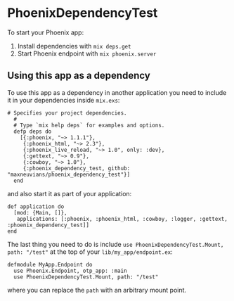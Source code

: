 # PhoenixDependencyTest

To start your Phoenix app:

  1. Install dependencies with `mix deps.get`
  2. Start Phoenix endpoint with `mix phoenix.server`

## Using this app as a dependency

To use this app as a dependency in another application you need to include it
in your dependencies inside `mix.exs`:

```
# Specifies your project dependencies.
  #
  # Type `mix help deps` for examples and options.
  defp deps do
    [{:phoenix, "~> 1.1.1"},
     {:phoenix_html, "~> 2.3"},
     {:phoenix_live_reload, "~> 1.0", only: :dev},
     {:gettext, "~> 0.9"},
     {:cowboy, "~> 1.0"},
     {:phoenix_dependency_test, github: "maxneuvians/phoenix_dependency_test"}]
  end
```

and also start it as part of your application:

```
def application do
  [mod: {Main, []},
   applications: [:phoenix, :phoenix_html, :cowboy, :logger, :gettext, :phoenix_dependency_test]]
end
```

The last thing you need to do is include `use PhoenixDependencyTest.Mount, path: "/test"`
at the top of your `lib/my_app/endpoint.ex`:

```
defmodule MyApp.Endpoint do
  use Phoenix.Endpoint, otp_app: :main
  use PhoenixDependencyTest.Mount, path: "/test"
```

where you can replace the `path` with an arbitrary mount point.
